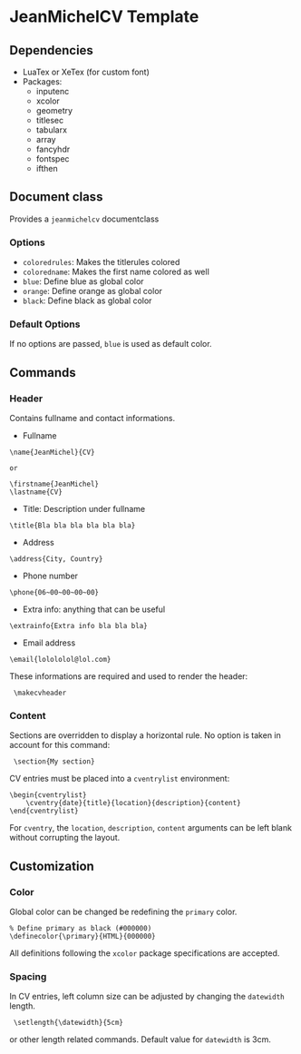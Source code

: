 # JeanMichelCV Template

## Dependencies

- LuaTex or XeTex (for custom font)
- Packages:
    - inputenc
    - xcolor
    - geometry
    - titlesec
    - tabularx
    - array
    - fancyhdr
    - fontspec
    - ifthen

## Document class

Provides a `jeanmichelcv` documentclass

### Options

- `coloredrules`: Makes the titlerules colored
- `coloredname`: Makes the first name colored as well
- `blue`: Define blue as global color
- `orange`: Define orange as global color
- `black`: Define black as global color

### Default Options

If no options are passed, `blue` is used as default color.

## Commands

### Header

Contains fullname and contact informations.

- Fullname
```
\name{JeanMichel}{CV}

or

\firstname{JeanMichel}
\lastname{CV}
```

- Title: Description under fullname
```
\title{Bla bla bla bla bla bla}
```

- Address
```
\address{City, Country}
```

- Phone number
```
\phone{06~00~00~00~00}
```

- Extra info: anything that can be useful
```
\extrainfo{Extra info bla bla bla}
```

- Email address
```
\email{lolololol@lol.com}
```

These informations are required and used to render the header:
```
 \makecvheader
```

### Content

Sections are overridden to display a horizontal rule. No option is taken in account for this command:
```
 \section{My section}
```

CV entries must be placed into a `cventrylist` environment:
```
\begin{cventrylist}
    \cventry{date}{title}{location}{description}{content}
\end{cventrylist}
```
For `cventry`, the `location`, `description`, `content` arguments can be left blank without corrupting the layout.

## Customization

### Color

Global color can be changed be redefining the `primary` color.
```
% Define primary as black (#000000)
\definecolor{\primary}{HTML}{000000}
```
All definitions following the `xcolor` package specifications are accepted.

### Spacing

In CV entries, left column size can be adjusted by changing the `datewidth` length.
```
 \setlength{\datewidth}{5cm}
```
or other length related commands.
Default value for `datewidth` is 3cm.
